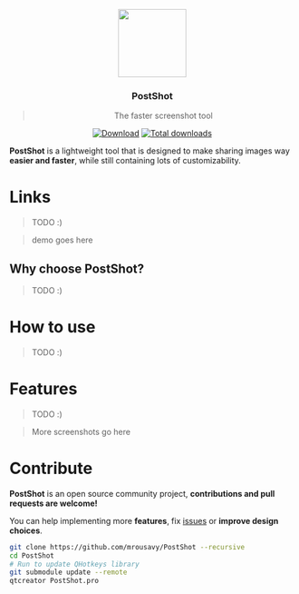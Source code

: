 <p align="center">
  <img src="res/app-icon.png" height="120" />
  <h3 align="center">PostShot</h3>
  <blockquote align="center">The faster screenshot tool</blockquote>
  <p align="center">
    <a href="https://github.com/mrousavy/PostShot/releases/latest"><img src="https://img.shields.io/badge/Download-Setup-brightgreen.svg" alt="Download"></a>
    <a href="https://github.com/mrousavy/PostShot/releases"><img src="https://img.shields.io/github/downloads/mrousavy/PostShot/total.svg" alt="Total downloads"></a>
  </p>
</p>

**PostShot** is a lightweight tool that is designed to make sharing images way **easier and faster**, while still containing lots of customizability.

# Links
> TODO :)

> demo goes here

## Why choose PostShot?
> TODO :)

# How to use
> TODO :)

# Features
> TODO :)

> More screenshots go here

# Contribute

**PostShot** is an open source community project, **contributions and pull requests are welcome!**

You can help implementing more **features**, fix [issues](https://github.com/mrousavy/PostShot/issues) or **improve design choices**.

```sh
git clone https://github.com/mrousavy/PostShot --recursive
cd PostShot
# Run to update QHotkeys library
git submodule update --remote
qtcreator PostShot.pro
```
